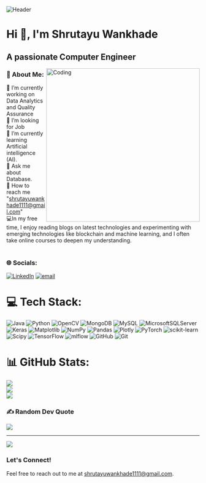 ![Header](https://github.com/user-attachments/assets/88adc2d2-62ba-4a5e-bc96-a73d44c443dc) 

<h1 aling="centre"> Hi 👋, I'm Shrutayu Wankhade</h1> 
<h2 align="centre"> A passionate Computer Engineer</h2>
<img align="right" alt="Coding" width="400" src="https://media2.giphy.com/media/v1.Y2lkPTc5MGI3NjExdWw0NmJwMG5rYnNkZmZuZ3NndzVsdHRyNnQ3M2s2d3U0YW9ybXA5NCZlcD12MV9pbnRlcm5hbF9naWZfYnlfaWQmY3Q9Zw/qgQUggAC3Pfv687qPC/giphy.gif">

### 💫 About Me:

🔭 I’m currently working on Data Analytics and Quality Assurance<br>
🤝 I’m looking for Job<br>
🌱 I’m currently learning Artificial intelligence (AI).<br>
💬 Ask me about Database.<br>
📮 How to reach me "shrutayuwankhade1111@gmail.com"<br>
💻In my free time, I enjoy reading blogs on latest technologies and experimenting with emerging technologies like blockchain and machine learning, and I often take online courses to deepen my understanding.<br>
<br>

### 🌐 Socials:
[![LinkedIn](https://img.shields.io/badge/LinkedIn-%230077B5.svg?logo=linkedin&logoColor=white)](https://www.linkedin.com/in/shrutayu-wankhade-515615288) [![email](https://img.shields.io/badge/Email-D14836?logo=gmail&logoColor=white)](mailto:shrutayuwankhade202@nhitm.ac.in) 

# 💻 Tech Stack:
![Java](https://img.shields.io/badge/java-%23ED8B00.svg?style=for-the-badge&logo=openjdk&logoColor=white) ![Python](https://img.shields.io/badge/python-3670A0?style=for-the-badge&logo=python&logoColor=ffdd54) ![OpenCV](https://img.shields.io/badge/opencv-%23white.svg?style=for-the-badge&logo=opencv&logoColor=white) ![MongoDB](https://img.shields.io/badge/MongoDB-%234ea94b.svg?style=for-the-badge&logo=mongodb&logoColor=white) ![MySQL](https://img.shields.io/badge/mysql-4479A1.svg?style=for-the-badge&logo=mysql&logoColor=white) ![MicrosoftSQLServer](https://img.shields.io/badge/Microsoft%20SQL%20Server-CC2927?style=for-the-badge&logo=microsoft%20sql%20server&logoColor=white) ![Keras](https://img.shields.io/badge/Keras-%23D00000.svg?style=for-the-badge&logo=Keras&logoColor=white) ![Matplotlib](https://img.shields.io/badge/Matplotlib-%23ffffff.svg?style=for-the-badge&logo=Matplotlib&logoColor=black) ![NumPy](https://img.shields.io/badge/numpy-%23013243.svg?style=for-the-badge&logo=numpy&logoColor=white) ![Pandas](https://img.shields.io/badge/pandas-%23150458.svg?style=for-the-badge&logo=pandas&logoColor=white) ![Plotly](https://img.shields.io/badge/Plotly-%233F4F75.svg?style=for-the-badge&logo=plotly&logoColor=white) ![PyTorch](https://img.shields.io/badge/PyTorch-%23EE4C2C.svg?style=for-the-badge&logo=PyTorch&logoColor=white) ![scikit-learn](https://img.shields.io/badge/scikit--learn-%23F7931E.svg?style=for-the-badge&logo=scikit-learn&logoColor=white) ![Scipy](https://img.shields.io/badge/SciPy-%230C55A5.svg?style=for-the-badge&logo=scipy&logoColor=%white) ![TensorFlow](https://img.shields.io/badge/TensorFlow-%23FF6F00.svg?style=for-the-badge&logo=TensorFlow&logoColor=white) ![mlflow](https://img.shields.io/badge/mlflow-%23d9ead3.svg?style=for-the-badge&logo=numpy&logoColor=blue) ![GitHub](https://img.shields.io/badge/github-%23121011.svg?style=for-the-badge&logo=github&logoColor=white) ![Git](https://img.shields.io/badge/git-%23F05033.svg?style=for-the-badge&logo=git&logoColor=white)

# 📊 GitHub Stats:
![](https://github-readme-stats.vercel.app/api?username=LinguaByte1111&theme=dark&hide_border=false&include_all_commits=true&count_private=false)<br/>
![](https://nirzak-streak-stats.vercel.app/?user=LinguaByte1111&theme=dark&hide_border=false)<br/>
![](https://github-readme-stats.vercel.app/api/top-langs/?username=LinguaByte1111&theme=dark&hide_border=false&include_all_commits=true&count_private=false&layout=compact)

### ✍️ Random Dev Quote
![](https://quotes-github-readme.vercel.app/api?type=horizontal&theme=tokyonight)

---
[![](https://visitcount.itsvg.in/api?id=LinguaByte1111&icon=0&color=0)](https://visitcount.itsvg.in)

### Let's Connect!
Feel free to reach out to me at shrutayuwankhade1111@gmail.com.
